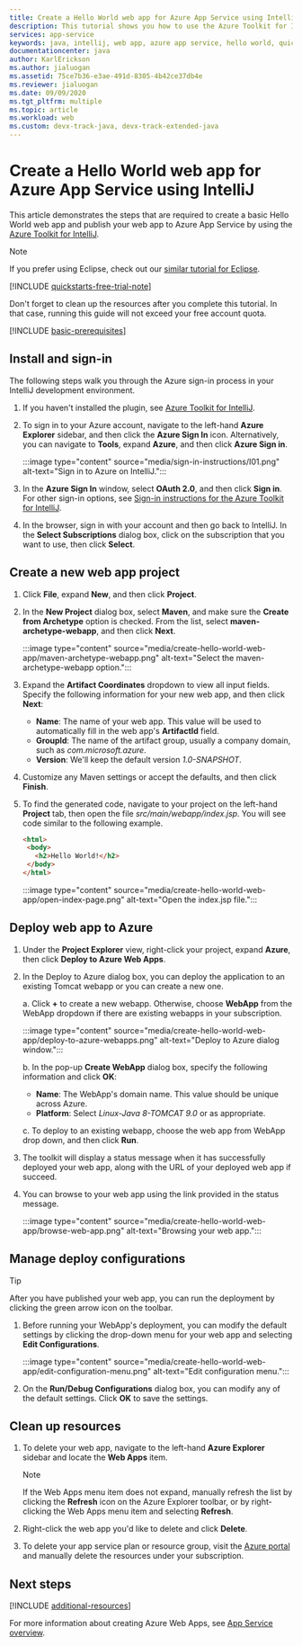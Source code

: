 ```yaml
---
title: Create a Hello World web app for Azure App Service using IntelliJ
description: This tutorial shows you how to use the Azure Toolkit for IntelliJ to create a Hello World Web App for Azure.
services: app-service
keywords: java, intellij, web app, azure app service, hello world, quick start
documentationcenter: java
author: KarlErickson
ms.author: jialuogan
ms.assetid: 75ce7b36-e3ae-491d-8305-4b42ce37db4e
ms.reviewer: jialuogan
ms.date: 09/09/2020
ms.tgt_pltfrm: multiple
ms.topic: article
ms.workload: web
ms.custom: devx-track-java, devx-track-extended-java
---
```


# Create a Hello World web app for Azure App Service using IntelliJ

This article demonstrates the steps that are required to create a basic Hello World web app and publish your web app to Azure App Service by using the [Azure Toolkit for IntelliJ](https://plugins.jetbrains.com/plugin/8053).

> [!NOTE]
> If you prefer using Eclipse, check out our [similar tutorial for Eclipse](../toolkit-for-eclipse/create-hello-world-web-app.md).
>
> [!INCLUDE [quickstarts-free-trial-note](../../includes/quickstarts-free-trial-note.md)]
>
> Don't forget to clean up the resources after you complete this tutorial. In that case, running this guide will not exceed your free account quota.

[!INCLUDE [basic-prerequisites](includes/basic-prerequisites.md)]

## Install and sign-in

The following steps walk you through the Azure sign-in process in your IntelliJ development environment.

1. If you haven't installed the plugin, see [Azure Toolkit for IntelliJ](https://plugins.jetbrains.com/plugin/8053).

1. To sign in to your Azure account, navigate to the left-hand **Azure Explorer** sidebar, and then click the **Azure Sign In** icon. Alternatively, you can navigate to **Tools**, expand **Azure**, and then click **Azure Sign in**.

   :::image type="content" source="media/sign-in-instructions/I01.png" alt-text="Sign in to Azure on IntelliJ.":::

1. In the **Azure Sign In** window, select **OAuth 2.0**, and then click **Sign in**. For other sign-in options, see [Sign-in instructions for the Azure Toolkit for IntelliJ](sign-in-instructions.md).

1. In the browser, sign in with your account and then go back to IntelliJ. In the **Select Subscriptions** dialog box, click on the subscription that you want to use, then click **Select**.

## Create a new web app project

1. Click **File**, expand **New**, and then click **Project**.

1. In the **New Project** dialog box, select **Maven**, and make sure the **Create from Archetype** option is checked. From the list, select **maven-archetype-webapp**, and then click **Next**.

   :::image type="content" source="media/create-hello-world-web-app/maven-archetype-webapp.png" alt-text="Select the maven-archetype-webapp option.":::

1. Expand the **Artifact Coordinates** dropdown to view all input fields. Specify the following information for your new web app, and then click **Next**:

   * **Name**: The name of your web app. This value will be used to automatically fill in the web app's **ArtifactId** field.
   * **GroupId**: The name of the artifact group, usually a company domain, such as *com.microsoft.azure*.
   * **Version**: We'll keep the default version *1.0-SNAPSHOT*.

1. Customize any Maven settings or accept the defaults, and then click **Finish**.

1. To find the generated code, navigate to your project on the left-hand **Project** tab, then open the file *src/main/webapp/index.jsp*. You will see code similar to the following example.

   ```html
   <html>
    <body>
      <h2>Hello World!</h2>
    </body>
   </html>
   ```

   :::image type="content" source="media/create-hello-world-web-app/open-index-page.png" alt-text="Open the index.jsp file.":::

## Deploy web app to Azure

1. Under the **Project Explorer** view, right-click your project, expand **Azure**, then click **Deploy to Azure Web Apps**.

1. In the Deploy to Azure dialog box, you can deploy the application to an existing Tomcat webapp or you can create a new one.

   a. Click **+** to create a new webapp. Otherwise, choose **WebApp** from the WebApp dropdown if there are existing webapps in your subscription.

      :::image type="content" source="media/create-hello-world-web-app/deploy-to-azure-webapps.png" alt-text="Deploy to Azure dialog window.":::

   b. In the pop-up **Create WebApp** dialog box, specify the following information and click **OK**:

      * **Name**: The WebApp's domain name. This value should be unique across Azure.
      * **Platform**: Select *Linux-Java 8-TOMCAT 9.0* or as appropriate.

   c. To deploy to an existing webapp, choose the web app from WebApp drop down, and then click **Run**.

1. The toolkit will display a status message when it has successfully deployed your web app, along with the URL of your deployed web app if succeed.

1. You can browse to your web app using the link provided in the status message.

   :::image type="content" source="media/create-hello-world-web-app/browse-web-app.png" alt-text="Browsing your web app.":::

## Manage deploy configurations

> [!TIP]
> After you have published your web app, you can run the deployment by clicking the green arrow icon on the toolbar.

1. Before running your WebApp's deployment, you can modify the default settings by clicking the drop-down menu for your web app and selecting **Edit Configurations**.

   :::image type="content" source="media/create-hello-world-web-app/edit-configuration-menu.png" alt-text="Edit configuration menu.":::

1. On the **Run/Debug Configurations** dialog box, you can modify any of the default settings. Click **OK** to save the settings.

## Clean up resources

1. To delete your web app, navigate to the left-hand **Azure Explorer** sidebar and locate the **Web Apps** item.

   > [!NOTE]
   > If the Web Apps menu item does not expand, manually refresh the list by clicking the **Refresh** icon on the Azure Explorer toolbar, or by right-clicking the Web Apps menu item and selecting **Refresh**.

1. Right-click the web app you'd like to delete and click **Delete**.

1. To delete your app service plan or resource group, visit the [Azure portal](https://portal.azure.com) and manually delete the resources under your subscription.

## Next steps

[!INCLUDE [additional-resources](includes/additional-resources.md)]

For more information about creating Azure Web Apps, see [App Service overview](/azure/app-service/app-service-web-overview).
